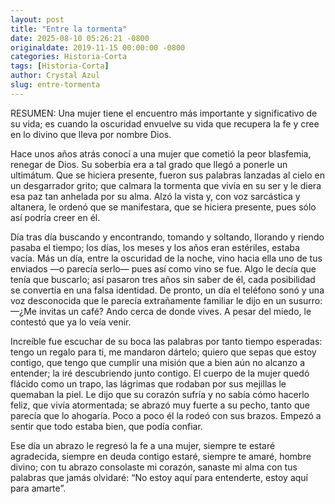 ```yaml
---
layout: post
title: "Entre la tormenta"
date: 2025-08-10 05:26:21 -0800
originaldate: 2019-11-15 00:00:00 -0800
categories: Historia-Corta
tags: [Historia-Corta]
author: Crystal Azul
slug: entre-tormenta
---
```


RESUMEN: Una mujer tiene el encuentro más importante y significativo de su vida; es cuando la oscuridad envuelve su vida que recupera la fe y cree en lo divino que lleva por nombre Dios.

Hace unos años atrás conocí a una mujer que cometió la peor blasfemia, renegar de Dios. Su soberbia era a tal grado que llegó a ponerle un ultimátum. Que se hiciera presente, fueron sus palabras lanzadas al cielo en un desgarrador grito; que calmara la tormenta que vivía en su ser y le diera esa paz tan anhelada por su alma. Alzó la vista y, con voz sarcástica y altanera, le ordenó que se manifestara, que se hiciera presente, pues sólo así podría creer en él.

Día tras día buscando y encontrando, tomando y soltando, llorando y riendo pasaba el tiempo; los días, los meses y los años eran estériles, estaba vacía. Más un día, entre la oscuridad de la noche, vino hacia ella uno de tus enviados —o parecía serlo— pues así como vino se fue. Algo le decía que tenía que buscarlo; así pasaron tres años sin saber de él, cada posibilidad se convertía en una falsa identidad. De pronto, un día el teléfono sonó y una voz desconocida que le parecía extrañamente familiar le dijo en un susurro: —¿Me invitas un café? Ando cerca de donde vives. A pesar del miedo, le contestó que ya lo veía venir.

Increíble fue escuchar de su boca las palabras por tanto tiempo esperadas: tengo un regalo para ti, me mandaron dártelo; quiero que sepas que estoy contigo, que tengo que cumplir una misión que a bien aún no alcanzo a entender; la iré descubriendo junto contigo. El cuerpo de la mujer quedó flácido como un trapo, las lágrimas que rodaban por sus mejillas le quemaban la piel. Le dijo que su corazón sufría y no sabía cómo hacerlo feliz, que vivía atormentada; se abrazó muy fuerte a su pecho, tanto que parecía que lo ahogaría. Poco a poco él la rodeó con sus brazos. Empezó a sentir que todo estaba bien, que podía confiar.

Ese día un abrazo le regresó la fe a una mujer, siempre te estaré agradecida, siempre en deuda contigo estaré, siempre te amaré, hombre divino; con tu abrazo consolaste mi corazón, sanaste mi alma con tus palabras que jamás olvidaré: “No estoy aquí para entenderte, estoy aquí para amarte”.